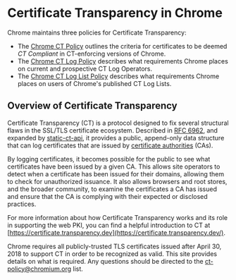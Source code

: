 # Certificate Transparency in Chrome

Chrome maintains three policies for Certificate Transparency:
* The [Chrome CT Policy](https://goo.gl/chrome/ct-policy) outlines the criteria
  for certificates to be deemed _CT Compliant_ in CT-enforcing versions of
  Chrome.
* The [Chrome CT Log Policy](https://goo.gl/chrome/ct-log-policy) describes what
  requirements Chrome places on current and prospective CT Log Operators.
* The [Chrome CT Log List Policy](log_lists.md) describes what requirements
  Chrome places on users of Chrome's published CT Log Lists.

## Overview of Certificate Transparency

Certificate Transparency (CT) is a protocol designed to fix several structural
flaws in the SSL/TLS certificate ecosystem. Described in
[RFC 6962](https://tools.ietf.org/html/rfc6962), and expanded by
[static-ct-api](https://c2sp.org/static-ct-api), it provides a public,
append-only data structure that can log certificates that are issued by
[certificate authorities](https://en.wikipedia.org/wiki/Certificate_authority) (CAs).

By logging certificates, it becomes possible for the public to see what
certificates have been issued by a given CA. This allows site operators to
detect when a certificate has been issued for their domains, allowing them to
check for unauthorized issuance. It also allows browsers and root stores, and
the broader community, to examine the certificates a CA has issued and ensure
that the CA is complying with their expected or disclosed practices.

For more information about how Certificate Transparency works and its role in
supporting the web PKI, you can find a helpful introduction to CT at
[https://certificate.transparency.dev](https://certificate.transparency.dev/).

Chrome requires all publicly-trusted TLS certificates issued after April 30,
2018 to support CT in order to be recognized as valid. This site provides
details on what is required. Any questions should be directed to the
[ct-policy@chromium.org](https://groups.google.com/a/chromium.org/forum/#!forum/ct-policy)
list.
